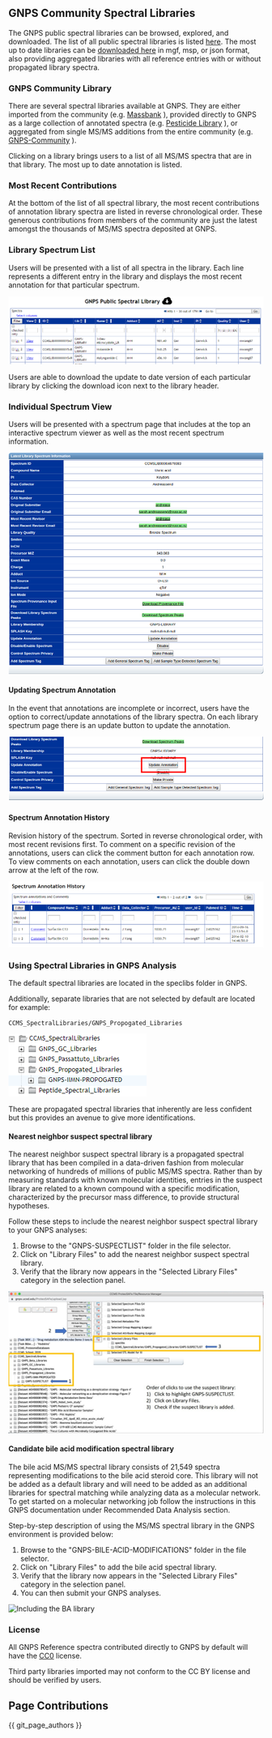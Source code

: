 ## GNPS Community Spectral Libraries

The GNPS public spectral libraries can be browsed, explored, and downloaded. The list of all public spectral libraries is listed [here](https://gnps.ucsd.edu/ProteoSAFe/libraries.jsp). The most up to date libraries can be [downloaded here](https://gnps-external.ucsd.edu/gnpslibrary) in mgf, msp, or json format, also providing aggregated libraries with all reference entries with or without propagated library spectra. 

### GNPS Community Library

There are several spectral libraries available at GNPS. They are either imported from the community (e.g. [Massbank](https://gnps.ucsd.edu/ProteoSAFe/gnpslibrary.jsp?library=MASSBANK) ), provided directly to GNPS as a large collection of annotated spectra (e.g. [Pesticide Library](https://gnps.ucsd.edu/ProteoSAFe/gnpslibrary.jsp?library=GNPS-COLLECTIONS-PESTICIDES-POSITIVE) ), or aggregated from single MS/MS additions from the entire community (e.g. [GNPS-Community](https://gnps.ucsd.edu/ProteoSAFe/gnpslibrary.jsp?library=GNPS-LIBRARY) ).

Clicking on a library brings users to a list of all MS/MS spectra that are in that library. The most up to date annotation is listed.

### Most Recent Contributions

At the bottom of the list of all spectral library, the most recent contributions of annotation library spectra are listed in reverse chronological order. These generous contributions from members of the community are just the latest amongst the thousands of MS/MS spectra deposited at GNPS.

### Library Spectrum List

Users will be presented with a list of all spectra in the library. Each line represents a different entry in the library and displays the most recent annotation for that particular spectrum.

![img](img/libraries/spectrum_list.png)

Users are able to download the update to date version of each particular library by clicking the download icon next to the library header.

### Individual Spectrum View

Users will be presented with a spectrum page that includes at the top an interactive spectrum viewer as well as the most recent spectrum information.

![img](img/libraries/spectrum_information.png)

#### Updating Spectrum Annotation

In the event that annotations are incomplete or incorrect, users have the option to correct/update annotations of the library spectra. On each library spectrum page there is an update button to update the annotation.

![img](img/libraries/update_annotation.png)

#### Spectrum Annotation History

Revision history of the spectrum. Sorted in reverse chronological order, with most recent revisions first. To comment on a specific revision of the annotations, users can click the comment button for each annotation row. To view comments on each annotation, users can click the double down arrow at the left of the row.

![img](img/libraries/annotation_history.png)

### Using Spectral Libraries in GNPS Analysis

The default spectral libraries are located in the speclibs folder in GNPS. 

Additionally, separate libraries that are not selected by default are located for example:

```
CCMS_SpectralLibraries/GNPS_Propogated_Libraries
```

![img](img/libraries/extralibraries.png)

These are propagated spectral libraries that inherently are less confident but this provides an avenue to give more identifications.

#### Nearest neighbor suspect spectral library

The nearest neighbor suspect spectral library is a propagated spectral library that has been compiled in a data-driven fashion from molecular networking of hundreds of millions of public MS/MS spectra. Rather than by measuring standards with known molecular identities, entries in the suspect library are related to a known compound with a specific modification, characterized by the precursor mass difference, to provide structural hypotheses.

Follow these steps to include the nearest neighbor suspect spectral library to your GNPS analyses:

1. Browse to the "GNPS-SUSPECTLIST" folder in the file selector.
2. Click on "Library Files" to add the nearest neighbor suspect spectral library.
3. Verify that the library now appears in the "Selected Library Files" category in the selection panel.

![Including the suspect library](img/libraries/suspect.jpg)

#### Candidate bile acid modification spectral library

The bile acid MS/MS spectral library consists of 21,549 spectra representing modifications to the bile acid steroid core. This library will not be added as a default library and will need to be added as an additional libraries for spectral matching while analyzing data as a molecular network. To get started on a molecular networking job follow the instructions in this GNPS documentation under Recommended Data Analysis section.

Step-by-step description of using the MS/MS spectral library in the GNPS environment is provided below:

1. Browse to the "GNPS-BILE-ACID-MODIFICATIONS" folder in the file selector.
2. Click on "Library Files" to add the bile acid spectral library.
3. Verify that the library now appears in the "Selected Library Files" category in the selection panel.
4. You can then submit your GNPS analyses. 

![Including the BA library](img/libraries/BA_lib_GNPS_documentation.jpg)

### License

All GNPS Reference spectra contributed directly to GNPS by default will have the [CC0](https://creativecommons.org/publicdomain/zero/1.0/) license.

Third party libraries imported may not conform to the CC BY license and should be verified by users. 

## Page Contributions

{{ git_page_authors }}
